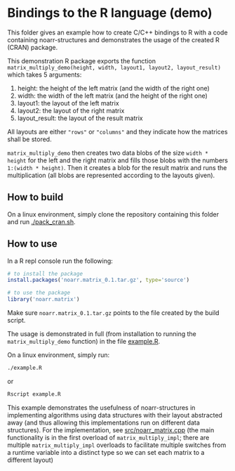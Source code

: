 # Bindings to the R language (demo)

This folder gives an example how to create C/C++ bindings to R with a code containing noarr-structures and demonstrates the usage of the created R (CRAN) package.

This demonstration R package exports the function `matrix_multiply_demo(height, width, layout1, layout2, layout_result)` which takes 5 arguments:

1. height: the height of the left matrix (and the width of the right one)
2. width: the width of the left matrix (and the height of the right one)
3. layout1: the layout of the left matrix
4. layout2: the layout of the right matrix
5. layout_result: the layout of the result matrix

All layouts are either `"rows"` or `"columns"` and they indicate how the matrices shall be stored.

`matrix_multiply_demo` then creates two data blobs of the size `width * height` for the left and the right matrix and fills those blobs with the numbers `1:(width * height)`. Then it creates a blob for the result matrix and runs the multiplication (all blobs are represented according to the layouts given).

## How to build

On a linux environment, simply clone the repository containing this folder and run [./pack_cran.sh](./pack_cran.sh).

## How to use

In a R repl console run the following:

```R
# to install the package
install.packages('noarr.matrix_0.1.tar.gz', type='source')

# to use the package
library('noarr.matrix')
```

Make sure `noarr.matrix_0.1.tar.gz` points to the file created by the build script.

The usage is demonstrated in full (from installation to running the `matrix_multiply_demo` function) in the file [example.R](example.R).

On a linux environment, simply run:

```sh
./example.R
```

or

```sh
Rscript example.R
```

This example demonstrates the usefulness of noarr-structures in implementing algorithms using data structures with their layout abstracted away (and thus allowing this implementations run on different data structures). For the implementation, see [src/noarr_matrix.cpp](src/noarr_matrix.cpp) (the main functionality is in the first overload of `matrix_multiply_impl`; there are multiple `matrix_multiply_impl` overloads to facilitate multiple switches from a runtime variable into a distinct type so we can set each matrix to a different layout)
